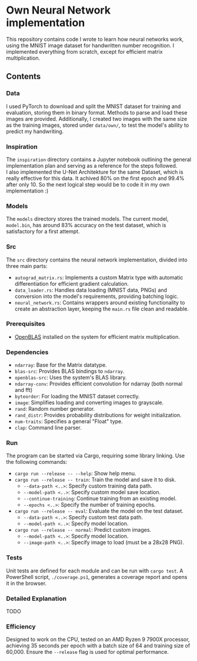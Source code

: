 # Own Neural Network implementation
This repository contains code I wrote to learn how neural networks work, using the MNIST image dataset for handwritten number recognition. 
I implemented everything from scratch, except for efficient matrix multiplication.

## Contents

### Data
I used PyTorch to download and split the MNIST dataset for training and evaluation, storing them in binary format. 
Methods to parse and load these images are provided. Additionally, I created two images with the same size as the training images, 
stored under `data/own/`, to test the model's ability to predict my handwriting.

### Inspiration
The `inspiration` directory contains a Jupyter notebook outlining the general implementation plan and serving as a reference for the steps followed.
<br>
I also implemented the U-Net Architekture for the same Dataset, which is really effective for this data. It achived 80% on the first epoch and 99.4% after only 10.
So the next logical step would be to code it in my own implementation :)

### Models
The `models` directory stores the trained models. The current model, `model.bin`, has around 83% accuracy on the test dataset, which is satisfactory for a first attempt.

### Src
The `src` directory contains the neural network implementation, divided into three main parts:
- `autograd_matrix.rs`: Implements a custom Matrix type with automatic differentiation for efficient gradient calculation.
- `data_loader.rs`: Handles data loading (MNIST data, PNGs) and conversion into the model's requirements, providing batching logic.
- `neural_network.rs`: Contains wrappers around existing functionality to create an abstraction layer, keeping the `main.rs` file clean and readable.

### Prerequisites
- [OpenBLAS](http://www.openmathlib.org/OpenBLAS/docs/install/) installed on the system for efficient matrix multiplication.

### Dependencies
- `ndarray`: Base for the Matrix datatype.
- `blas-src`: Provides BLAS bindings to `ndarray`.
- `openblas-src`: Uses the system's BLAS library.
- `ndarray-conv`: Provides efficient convolution for ndarray (both normal and fft)
- `byteorder`: For loading the MNIST dataset correctly.
- `image`: Simplifies loading and converting images to grayscale.
- `rand`: Random number generator.
- `rand_distr`: Provides probability distributions for weight initialization.
- `num-traits`: Specifies a general "Float" type.
- `clap`: Command line parser.

### Run
The program can be started via Cargo, requiring some library linking. Use the following commands:
- `cargo run --release -- --help`: Show help menu.
- `cargo run --release -- train`: Train the model and save it to disk.
	- `--data-path <..>`: Specify custom training data path.
	- `--model-path <..>`: Specify custom model save location.
	- `--continue-training`: Continue training from an existing model.
	- `--epochs <..>`: Specify the number of training epochs.
- `cargo run --release -- eval`: Evaluate the model on the test dataset.
	- `--data-path <..>`: Specify custom test data path.
	- `--model-path <..>`: Specify model location.
- `cargo run --release -- normal`: Predict custom images.
	- `--model-path <..>`: Specify model location.
	- `--image-path <..>`: Specify image to load (must be a 28x28 PNG).

### Tests
Unit tests are defined for each module and can be run with `cargo test`. A PowerShell script, `./coverage.ps1`, generates a coverage report and opens it in the browser.

### Detailed Explanation
TODO

### Efficiency
Designed to work on the CPU, tested on an AMD Ryzen 9 7900X processor, achieving 35 seconds per epoch with a batch size of 64 and training size of 60,000. 
Ensure the `--release` flag is used for optimal performance.
